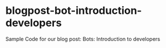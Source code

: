 # blogpost-bot-introduction-developers
Sample Code for our blog post: Bots: Introduction to developers
